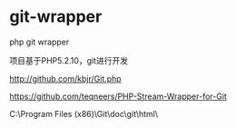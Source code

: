 git-wrapper
===========

php git wrapper

项目基于PHP5.2.10，git进行开发

http://github.com/kbjr/Git.php

https://github.com/teqneers/PHP-Stream-Wrapper-for-Git

C:\Program Files (x86)\Git\doc\git\html\